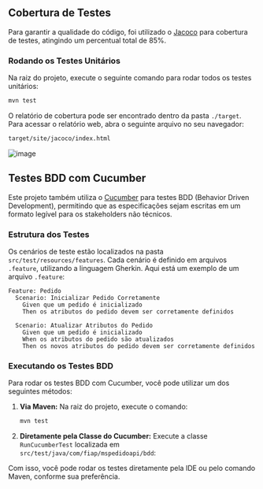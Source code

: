 

## Cobertura de Testes
Para garantir a qualidade do código, foi utilizado o [Jacoco](https://www.eclemma.org/jacoco/) para cobertura de testes, atingindo um percentual total de 85%.

### Rodando os Testes Unitários
Na raiz do projeto, execute o seguinte comando para rodar todos os testes unitários:

```sh
mvn test
```

O relatório de cobertura pode ser encontrado dentro da pasta `./target`. Para acessar o relatório web, abra o seguinte arquivo no seu navegador:

```sh
target/site/jacoco/index.html
```

![image](https://github.com/user-attachments/assets/102db461-6fa9-4294-a2f9-f68884ca4ba9)

## Testes BDD com Cucumber
Este projeto também utiliza o [Cucumber](https://cucumber.io/) para testes BDD (Behavior Driven Development), permitindo que as especificações sejam escritas em um formato legível para os stakeholders não técnicos.

### Estrutura dos Testes
Os cenários de teste estão localizados na pasta `src/test/resources/features`. Cada cenário é definido em arquivos `.feature`, utilizando a linguagem Gherkin. Aqui está um exemplo de um arquivo `.feature`:

```gherkin
Feature: Pedido
  Scenario: Inicializar Pedido Corretamente
    Given que um pedido é inicializado
    Then os atributos do pedido devem ser corretamente definidos

  Scenario: Atualizar Atributos do Pedido
    Given que um pedido é inicializado
    When os atributos do pedido são atualizados
    Then os novos atributos do pedido devem ser corretamente definidos
```

### Executando os Testes BDD
Para rodar os testes BDD com Cucumber, você pode utilizar um dos seguintes métodos:

1. **Via Maven:**
   Na raiz do projeto, execute o comando:

    ```sh
    mvn test
    ```

2. **Diretamente pela Classe do Cucumber:**
   Execute a classe `RunCucumberTest` localizada em `src/test/java/com/fiap/mspedidoapi/bdd`:

Com isso, você pode rodar os testes diretamente pela IDE ou pelo comando Maven, conforme sua preferência.

